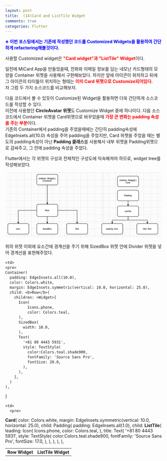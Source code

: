 ```yaml
---
layout: post
title:  (14)Card and ListTile Widget
comments: true
categories: Flutter
---
```


<strong><font color="Blue">※ 이번 포스팅에서는 기존에 작성했던 코드를 Customized Widgets을 활용하여 간단하게 refactoring해볼것이다.</font></strong><br>

사용할 Customized widget은 <strong><font color="Red">"Card widget"과 "ListTile" Widget</font></strong>이다.<br>

일전에 MiCard App을 만들었을때, 전화와 이메일 정보를 담는 네모난 카드형태의 모양을 Container 위젯을 사용해서 구현해보았다. 하지만 앞에 아이콘이 위치하고 뒤에 그 아이콘의 타이틀이 위치하는 형태는 <strong><font color="Red">이미 Card 위젯으로 Customize되어있다.</font></strong><br>
자 그럼 두 가지 소스코드를 비교해보자.

다음 코드에서 볼 수 있듯이 Customize된 Widget을 활용하면 더욱 간단하게 소스코드를 작성할 수 있다. <br>
이전에 사용했던 <strong>CircleAvatar 위젯</strong>도 Customize Widget 중에 하나이다. 다음 소스 코드에서 Container 위젯을 Card위젯으로 바꾸었을때 <strong><font color="Red">가장 큰 변화는 padding 속성을 주는 부분</font></strong>이다.<br>
기존의 Container에서 padding을 주었을때에는 간단히 padding속성에 EdgeInsets.all(10.0) 속성을 주어 padding을 주었지만, Card 위젯을 주었을 때는 별도의 padding속성이 아닌 <strong>Padding 클래스</strong>를 사용해서 내부 위젯을 Padding위젯으로 감싸주고, 그 안에 padding 속성을 주었다.<br>

Flutter에서는 각 위젯의 구성과 전체적인 구성도에 익숙해져야 하므로, widget tree를 작성해보았다.<br>

<img src="/images/flutter/2020-04-23/2020-04-23 flutter widget tree.png" alt="blog capture" title="capture img" width="700"> <br>

위의 위젯 이외에 요소간에 경계선을 주기 위해 SizedBox 위젯 안에 Divider 위젯을 넣어 경계선을 표현해주었다.<br>

<table>
  <tr>
    <th>
      Row Widget
    </th>
    <th>
      ListTile Widget
    </th>
  </tr>

  <tr>

    <td>
    <pre>
    Container(
      padding: EdgeInsets.all(10.0),
      color: Colors.white,
      margin: EdgeInsets.symmetric(vertical: 10.0, horizontal: 25.0),
      child: <b>Row</b>(
        children: <Widget>[
          Icon(
              Icons.phone,
              color: Colors.teal,
          ),
          SizedBox(
            width: 10.0,
          ),
          Text(
            '+81 80 4443 5931',
            style: TextStyle(
              color:Colors.teal.shade900,
              fontFamily: 'Source Sans Pro',
              fontSize: 20.0,
            ),
          ),
        ],
      )
    ),
  }

    <td>
      <pre>
  <b>Card</b>(
    color: Colors.white,
    margin: EdgeInsets.symmetric(vertical: 10.0, horizontal: 25.0),
    child: Padding(
      padding: EdgeInsets.all(1.0),
      child: <b>ListTile</b>(
          leading: Icon(
            Icons.phone,
            color: Colors.teal,
           ),
           title: Text(
            '+81 80 4443 5931',
            style: TextStyle(
              color:Colors.teal.shade900,
              fontFamily: 'Source Sans Pro',
              fontSize: 17.0,
            ),
           ),
         ),
       ),
     ),                
      </pre>
    </td>
